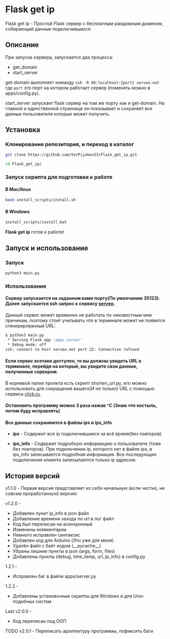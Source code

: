 # Flask get ip

Flask get ip - Простой Flask сервер с бесплатным рандомным доменом, собирающий данные подключившихся


## Описание

При запуске сервера, запускается два процесса:
- get_domain
- start_server

get-domain выполняет команду `ssh -R 80:localhost:{port} serveo.net` где `port` это порт на котором работает сервер (поменять можно в apps/config.py).

start_server запускает flask сервер на том же порту как и get-domain. На главной и единственной страннице он показывает и сохраняет все данные пользователя которые может получить.

## Установка

### Клонирование репозитория, и переход в каталог

```bash
git clone https://github.com/VorPijakov23/Flask_get_ip.git

cd Flask_get_ip/
```
### Запуск скрипта для подготовки к работе

#### В Mac/linux
```bash
bash install_scripts/install.sh
```
#### В Windows
```bash
install_scripts/install.bat
```

**Flask get ip** готов к работе!

## Запуск и использование
### Запуск
```bash
python3 main.py
```
### Использование
#### Сервер запускается на заданном вами порту(По умолчанию 35123). Далее запускается ssh запрос к сервису [serveo](https://serveo.net/).
Данный сервис может временно не работать по неизвестным мне причинам, поэтому стоит учитывать что в терминале может не появится сгенерированный URL:
```bash
$ python3 main.py
 * Serving Flask app 'apps.server'
 * Debug mode: off
ssh: connect to host serveo.net port 22: Connection refused
```
#### Если сервис всетаки доступен, то вы должны увидеть URL в терминале, перейдя на который, вы увидите свои данные, полученные сервером.
В корневой папке проекта есть скрипт shorten_url.py, его можно использовать для сокращения вашего(И не только) URL с помощью сервиса [click.ru](https://clck.ru/).

#### Остановить программу можно 3 раза нажав ^C (Знаю что костыль, потом буду исправлять)


#### Все данные сохраняются в файлы ips и ips_info

- **ips** - Cодержит все ip подключившиеся за всё время(без повторов).

- **ips_info** - Cодержит подробную информацию о пользователе (тоже без повторов). При подключении ip, которого нет в файле ips, в ips_info записывается подробная информация. Все последующие подключения клиента записыпаются только ip адресом.


## История версий

v1.1.0 - Первая версия представляет из себя начальную (если честно, не совсем проработанную) версию

v1.2.0 - 
 + Добавлен пункт ip_info в json файл
 + Добавление времени захода по url в лог файл
 + Код был переписан на асинхронный
 + Изменены комментарии
 + Немного исправлен синтаксис
 + Добавлен код для Arduino (Это уже для меня)
 + Удалён файл с байт кодом (\_\_pycache__)
 + Убраны лишние пункты в json (args, form, files)
 + Добавлены пункты (debug, time_temp, url_ip_info) в config.py

1.2.1 -
 + Исправлен баг в файле apps/server.py

1.2.2 - 
 + Добавлены установочные скрипты для Windows и для Unix-подобных систем

Last v2.0.0 - 
 + Код переписан под ООП

TODO v2.0.1 - Переписать архитектуру программы, пофиксить баги
